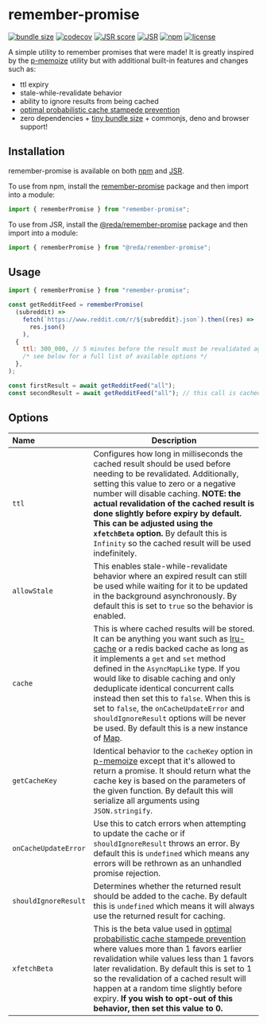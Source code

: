 # remember-promise

[![bundle size](https://pkg-size.dev/badge/bundle/852)](https://pkg-size.dev/remember-promise)
[![codecov](https://codecov.io/gh/redabacha/remember-promise/graph/badge.svg?token=KMRTWA2DHQ)](https://codecov.io/gh/redabacha/remember-promise)
[![JSR score](https://jsr.io/badges/@reda/remember-promise/score)](https://jsr.io/@reda/remember-promise/score)
[![JSR](https://jsr.io/badges/@reda/remember-promise)](https://jsr.io/@reda/remember-promise)
[![npm](https://shields.io/npm/v/remember-promise)](https://www.npmjs.com/package/remember-promise)
[![license](https://shields.io/github/license/redabacha/remember-promise)](https://github.com/redabacha/remember-promise/blob/main/LICENSE)

A simple utility to remember promises that were made! It is greatly inspired by
the [p-memoize](https://github.com/sindresorhus/p-memoize) utility but with
additional built-in features and changes such as:

- ttl expiry
- stale-while-revalidate behavior
- ability to ignore results from being cached
- [optimal probabilistic cache stampede prevention](https://cseweb.ucsd.edu/~avattani/papers/cache_stampede.pdf)
- zero dependencies +
  [tiny bundle size](https://pkg-size.dev/remember-promise) + commonjs, deno and
  browser support!

## Installation

remember-promise is available on both
[npm](https://www.npmjs.com/package/remember-promise) and
[JSR](https://jsr.io/@reda/remember-promise).

To use from npm, install the
[remember-promise](https://www.npmjs.com/package/remember-promise) package and
then import into a module:

```js
import { rememberPromise } from "remember-promise";
```

To use from JSR, install the
[@reda/remember-promise](https://jsr.io/@reda/remember-promise) package and then
import into a module:

```js
import { rememberPromise } from "@reda/remember-promise";
```

## Usage

```js
import { rememberPromise } from "remember-promise";

const getRedditFeed = rememberPromise(
  (subreddit) =>
    fetch(`https://www.reddit.com/r/${subreddit}.json`).then((res) =>
      res.json()
    ),
  {
    ttl: 300_000, // 5 minutes before the result must be revalidated again
    /* see below for a full list of available options */
  },
);

const firstResult = await getRedditFeed("all");
const secondResult = await getRedditFeed("all"); // this call is cached
```

## Options

| Name                 | Description                                                                                                                                                                                                                                                                                                                                                                                                                                                                                                                                                                                                                 |
| :------------------- | --------------------------------------------------------------------------------------------------------------------------------------------------------------------------------------------------------------------------------------------------------------------------------------------------------------------------------------------------------------------------------------------------------------------------------------------------------------------------------------------------------------------------------------------------------------------------------------------------------------------------- |
| `ttl`                | Configures how long in milliseconds the cached result should be used before needing to be revalidated. Additionally, setting this value to zero or a negative number will disable caching. **NOTE: the actual revalidation of the cached result is done slightly before expiry by default. This can be adjusted using the `xfetchBeta` option.** By default this is `Infinity` so the cached result will be used indefinitely.                                                                                                                                                                                              |
| `allowStale`         | This enables stale-while-revalidate behavior where an expired result can still be used while waiting for it to be updated in the background asynchronously. By default this is set to `true` so the behavior is enabled.                                                                                                                                                                                                                                                                                                                                                                                                    |
| `cache`              | This is where cached results will be stored. It can be anything you want such as [lru-cache](https://github.com/isaacs/node-lru-cache) or a redis backed cache as long as it implements a `get` and `set` method defined in the `AsyncMapLike` type. If you would like to disable caching and only deduplicate identical concurrent calls instead then set this to `false`. When this is set to `false`, the `onCacheUpdateError` and `shouldIgnoreResult` options will be never be used. By default this is a new instance of [Map](https://developer.mozilla.org/en-US/docs/Web/JavaScript/Reference/Global_Objects/Map). |
| `getCacheKey`        | Identical behavior to the `cacheKey` option in [p-memoize](https://github.com/sindresorhus/p-memoize#cachekey) except that it's allowed to return a promise. It should return what the cache key is based on the parameters of the given function. By default this will serialize all arguments using `JSON.stringify`.                                                                                                                                                                                                                                                                                                     |
| `onCacheUpdateError` | Use this to catch errors when attempting to update the cache or if `shouldIgnoreResult` throws an error. By default this is `undefined` which means any errors will be rethrown as an unhandled promise rejection.                                                                                                                                                                                                                                                                                                                                                                                                          |
| `shouldIgnoreResult` | Determines whether the returned result should be added to the cache. By default this is `undefined` which means it will always use the returned result for caching.                                                                                                                                                                                                                                                                                                                                                                                                                                                         |
| `xfetchBeta`         | This is the beta value used in [optimal probabilistic cache stampede prevention](https://cseweb.ucsd.edu/~avattani/papers/cache_stampede.pdf) where values more than 1 favors earlier revalidation while values less than 1 favors later revalidation. By default this is set to 1 so the revalidation of a cached result will happen at a random time slightly before expiry. **If you wish to opt-out of this behavior, then set this value to 0.**                                                                                                                                                                       |
